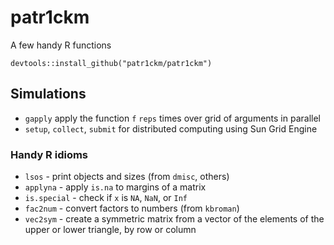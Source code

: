 # patr1ckm
A few handy R functions

    devtools::install_github("patr1ckm/patr1ckm")


## Simulations
- `gapply` apply the function `f` `reps` times over grid of arguments in parallel
- `setup`, `collect`, `submit` for distributed computing using Sun Grid Engine

### Handy R idioms
- `lsos` - print objects and sizes (from `dmisc`, others)
- `applyna` - apply `is.na` to margins of a matrix
- `is.special` - check if `x` is `NA`, `NaN`, or `Inf`
- `fac2num` - convert factors to numbers (from `kbroman`)
- `vec2sym` - create a symmetric matrix from a vector of the elements of the upper or lower triangle, by row or column
